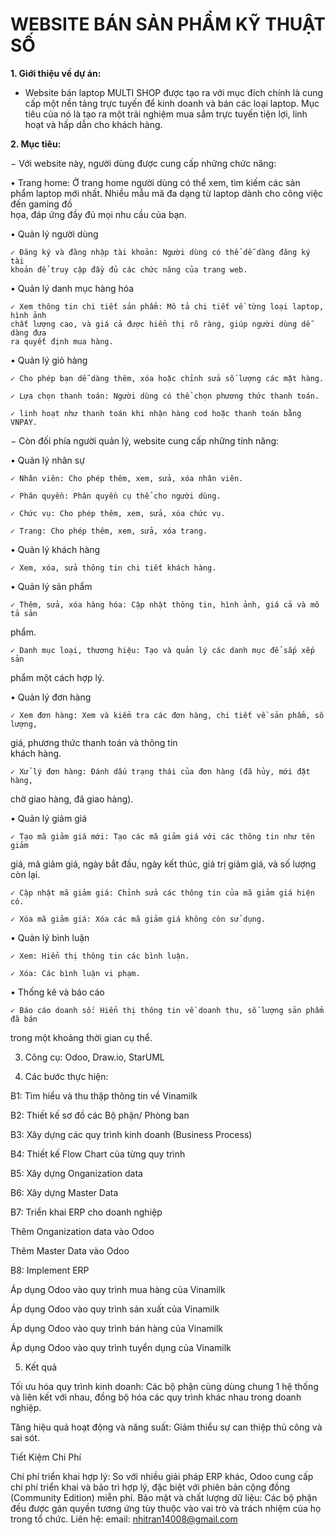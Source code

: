 # WEBSITE BÁN SẢN PHẨM KỸ THUẬT SỐ 

**1. Giới thiệu về dự án:**

- Website bán laptop MULTI SHOP được tạo ra với mục đích chính là cung cấp một 
nền tảng trực tuyến để kinh doanh và bán các loại laptop. Mục tiêu của nó là tạo ra 
một trải nghiệm  mua sắm trực tuyến tiện lợi, linh hoạt và hấp dẫn cho khách hàng. 

**2. Mục tiêu:**

− Với website này, người dùng được cung cấp những chức năng:
  
  • Trang home: Ở trang home người dùng có thể xem, tìm kiếm các sản phẩm laptop 
  mới nhất. Nhiều mẫu mã đa dạng từ laptop dành cho công việc đến gaming đồ  
  họa, đáp ứng đầy đủ mọi nhu cầu của bạn.
  
  • Quản lý người dùng
  
    ✓ Đăng ký và đăng nhập tài khoản: Người dùng có thể dễ dàng đăng ký tài 
    khoản để truy cập đầy đủ các chức năng của trang web.

  • Quản lý danh mục hàng hóa
  
    ✓ Xem thông tin chi tiết sản phẩm: Mô tả chi tiết về từng loại laptop, hình ảnh 
    chất lượng cao, và giá cả được hiển thị rõ ràng, giúp người dùng dễ dàng đưa 
    ra quyết định mua hàng.
  
  • Quản lý giỏ hàng
  
    ✓ Cho phép bạn dễ dàng thêm, xóa hoặc chỉnh sửa số lượng các mặt hàng.
  
    ✓ Lựa chọn thanh toán: Người dùng có thể chọn phương thức thanh toán.
  
    ✓ linh hoạt như thanh toán khi nhận hàng cod hoặc thanh toán bằng VNPAY.
  
− Còn đối phía người quản lý, website cung cấp những tính năng:  

  • Quản lý nhân sự 
  
    ✓ Nhân viên: Cho phép thêm, xem, sửa, xóa nhân viên. 
    
    ✓ Phân quyền: Phân quyền cụ thể cho người dùng.  
    
    ✓ Chức vụ: Cho phép thêm, xem, sửa, xóa chức vụ.  
    
    ✓ Trang: Cho phép thêm, xem, sửa, xóa trang.  
    
  • Quản lý khách hàng 
  
    ✓ Xem, xóa, sửa thông tin chi tiết khách hàng.
    
  • Quản lý sản phẩm 
  
    ✓ Thêm, sửa, xóa hàng hóa: Cập nhật thông tin, hình ảnh, giá cả và mô tả sản 
  phẩm.  
  
    ✓ Danh mục loại, thương hiệu: Tạo và quản lý các danh mục để sắp xếp sản 
  phẩm một cách hợp lý.  
  
  • Quản lý đơn hàng  
  
    ✓ Xem đơn hàng: Xem và kiểm tra các đơn hàng, chi tiết về sản phẩm, số lượng, 
  giá, phương thức thanh toán và thông tin  
  khách hàng.  
  
    ✓ Xử lý đơn hàng: Đánh dấu trạng thái của đơn hàng (đã hủy, mới đặt hàng, 
  chờ giao hàng, đã giao hàng).  
  
  • Quản lý giảm giá 
  
    ✓ Tạo mã giảm giá mới: Tạo các mã giảm giá với các thông tin như tên giảm 
  giá, mã giảm giá, ngày bắt đầu, ngày kết thúc, giá trị giảm giá, và số lượng 
  còn lại. 
  
    ✓ Cập nhật mã giảm giá: Chỉnh sửa các thông tin của mã giảm giá hiện có. 
    
    ✓ Xóa mã giảm giá: Xóa các mã giảm giá không còn sử dụng. 
    
  • Quản lý bình luận 
  
    ✓ Xem: Hiển thị thông tin các bình luận. 
    
    ✓ Xóa: Các bình luận vi phạm.  
    
  • Thống kê và báo cáo  
  
    ✓ Báo cáo doanh số: Hiển thị thông tin về doanh thu, số lượng sản phẩm đã bán 
  trong một khoảng thời gian cụ thể.  

3. Công cụ: Odoo, Draw.io, StarUML

4. Các bước thực hiện:

B1: Tìm hiểu và thu thập thông tin về Vinamilk

B2: Thiết kế sơ đồ các Bộ phận/ Phòng ban

B3: Xây dựng các quy trình kinh doanh (Business Process)

B4: Thiết kế Flow Chart của từng quy trình

B5: Xây dựng Onganization data

B6: Xây dựng Master Data

B7: Triển khai ERP cho doanh nghiệp

Thêm Onganization data vào Odoo

Thêm Master Data vào Odoo

B8: Implement ERP

Áp dụng Odoo vào quy trình mua hàng của Vinamilk

Áp dụng Odoo vào quy trình sản xuất của Vinamilk

Áp dụng Odoo vào quy trình bán hàng của Vinamilk

Áp dụng Odoo vào quy trình tuyển dụng của Vinamilk

5. Kết quả

Tối ưu hóa quy trình kinh doanh: Các bộ phận cùng dùng chung 1 hệ thống và liên kết với nhau, đồng bộ hóa các quy trình khác nhau trong doanh nghiệp.

Tăng hiệu quả hoạt động và năng suất: Giảm thiểu sự can thiệp thủ công và sai sót.

Tiết Kiệm Chi Phí

Chi phí triển khai hợp lý: So với nhiều giải pháp ERP khác, Odoo cung cấp chi phí triển khai và bảo trì hợp lý, đặc biệt với phiên bản cộng đồng (Community Edition) miễn phí.
Bảo mật và chất lượng dữ liệu: Các bộ phận đều được gán quyền tương ứng tùy thuộc vào vai trò và trách nhiệm của họ trong tổ chức.
Liên hệ: email: nhitran14008@gmail.com
